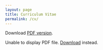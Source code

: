 ```yaml
---
layout: page
title: Curriculum Vitae
permalink: /cv/
---
```


Download [PDF version](assets/pdf/cv.pdf).

<object data="/assets/pdf/cv.pdf" type="application/pdf" width="100%" height="500px">
<p>Unable to display PDF file. <a href="/assets/pdf/cv.pdf">Download</a> instead.</p>
